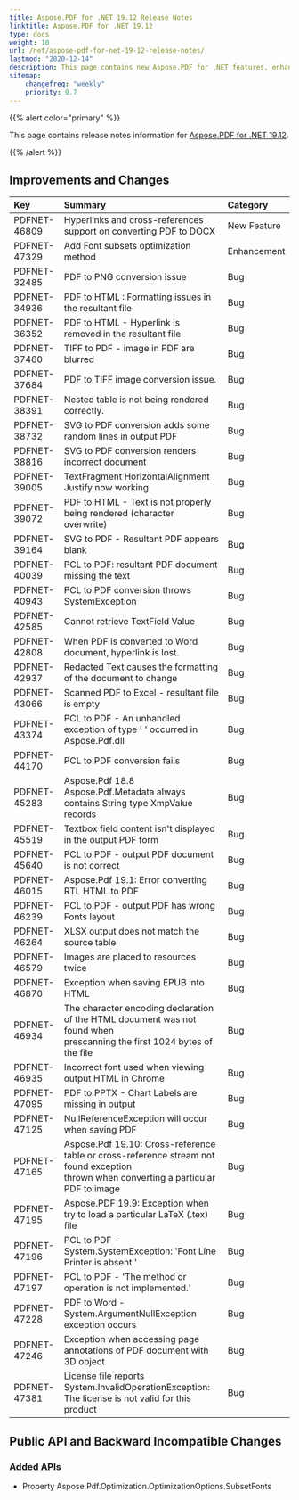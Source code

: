 ```yaml
---
title: Aspose.PDF for .NET 19.12 Release Notes
linktitle: Aspose.PDF for .NET 19.12
type: docs
weight: 10
url: /net/aspose-pdf-for-net-19-12-release-notes/
lastmod: "2020-12-14"
description: This page contains new Aspose.PDF for .NET features, enhancement, and bug fixes in 2019, version 19.12.
sitemap:
    changefreq: "weekly"
    priority: 0.7
---
```


{{% alert color="primary" %}} 

This page contains release notes information for [Aspose.PDF for .NET 19.12](https://www.nuget.org/packages/Aspose.Pdf/19.12.0).

{{% /alert %}} 

## Improvements and Changes

|**Key**|**Summary**|**Category**|
| :- | :- | :- |
|PDFNET-46809|Hyperlinks and cross-references support on converting PDF to DOCX |New Feature|
|PDFNET-47329|Add Font subsets optimization method|Enhancement|
|PDFNET-32485|PDF to PNG conversion issue|Bug|
|PDFNET-34936|PDF to HTML : Formatting issues in the resultant file|Bug|
|PDFNET-36352|PDF to HTML - Hyperlink is removed in the resultant file|Bug|
|PDFNET-37460|TIFF to PDF - image in PDF are blurred|Bug|
|PDFNET-37684|PDF to TIFF image conversion issue.|Bug|
|PDFNET-38391|Nested table is not being rendered correctly.|Bug|
|PDFNET-38732|SVG to PDF conversion adds some random lines in output PDF|Bug|
|PDFNET-38816|SVG to PDF conversion renders incorrect document|Bug|
|PDFNET-39005|TextFragment HorizontalAlignment Justify now working|Bug|
|PDFNET-39072|PDF to HTML - Text is not properly being rendered (character overwrite)|Bug|
|PDFNET-39164|SVG to PDF - Resultant PDF appears blank|Bug|
|PDFNET-40039|PCL to PDF: resultant PDF document missing the text|Bug|
|PDFNET-40943|PCL to PDF conversion throws SystemException|Bug|
|PDFNET-42585|Cannot retrieve TextField Value|Bug|
|PDFNET-42808|When PDF is converted to Word document, hyperlink is lost.|Bug|
|PDFNET-42937|Redacted Text causes the formatting of the document to change|Bug|
|PDFNET-43066|Scanned PDF to Excel - resultant file is empty|Bug|
|PDFNET-43374|PCL to PDF - An unhandled exception of type ' ' occurred in Aspose.Pdf.dll|Bug|
|PDFNET-44170|PCL to PDF conversion fails|Bug|
|PDFNET-45283|Aspose.Pdf 18.8 Aspose.Pdf.Metadata always contains String type XmpValue records|Bug|
|PDFNET-45519|Textbox field content isn't displayed in the output PDF form|Bug|
|PDFNET-45640|PCL to PDF - output PDF document is not correct|Bug|
|PDFNET-46015|Aspose.Pdf 19.1: Error converting RTL HTML to PDF|Bug|
|PDFNET-46239|PCL to PDF - output PDF has wrong Fonts layout|Bug|
|PDFNET-46264|XLSX output does not match the source table|Bug|
|PDFNET-46579|Images are placed to resources twice|Bug|
|PDFNET-46870|Exception when saving EPUB into HTML|Bug|
|PDFNET-46934|The character encoding declaration of the HTML document was not found  when<br/>prescanning the first 1024 bytes of the file |Bug|
|PDFNET-46935|Incorrect font used when viewing output HTML in Chrome|Bug|
|PDFNET-47095|PDF to PPTX - Chart Labels are missing in output|Bug|
|PDFNET-47125|NullReferenceException will occur when saving PDF|Bug|
|PDFNET-47165|Aspose.Pdf 19.10: Cross-reference table or cross-reference stream not found exception<br/>thrown when converting a particular PDF to image |Bug|
|PDFNET-47195|Aspose.PDF 19.9: Exception when try to load a particular LaTeX (.tex) file|Bug|
|PDFNET-47196|PCL to PDF - System.SystemException: 'Font Line Printer is absent.'|Bug|
|PDFNET-47197|PCL to PDF - 'The method or operation is not implemented.'|Bug|
|PDFNET-47228|PDF to Word - System.ArgumentNullException exception occurs|Bug|
|PDFNET-47246|Exception when accessing page annotations of PDF document with 3D object|Bug|
|PDFNET-47381|License file reports System.InvalidOperationException: The license is not valid for this product|Bug|

## Public API and Backward Incompatible Changes

### Added APIs

* Property Aspose.Pdf.Optimization.OptimizationOptions.SubsetFonts
